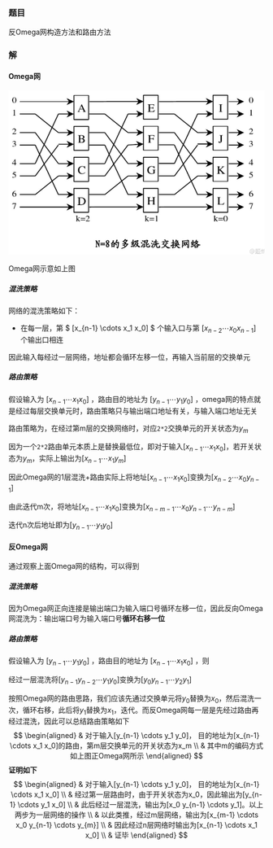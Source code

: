 ### 题目

反Omega网构造方法和路由方法

### 解

#### Omega网

![](pic/2_1.png)

Omega网示意如上图

##### 混洗策略

网络的混洗策略如下：

* 在每一层，第 $ [x_{n-1} \cdots x_1 x_0] $ 个输入口与第 $[x_{n-2} \cdots x_0 x_{n-1}]$ 个输出口相连

因此输入每经过一层网络，地址都会循环左移一位，再输入当前层的交换单元

##### 路由策略

假设输入为 $[x_{n-1} \cdots x_1 x_0]$ ，路由目的地址为 $[y_{n-1} \cdots y_1 y_0]$ ，omega网的特点就是经过每层交换单元时，路由策略只与输出端口地址有关，与输入端口地址无关

路由策略为，在经过第m层的交换网络时，对应`2*2`交换单元的开关状态为$y_m$

因为一个`2*2`路由单元本质上是替换最低位，即对于输入$[x_{n-1} \cdots x_1 x_0]$，若开关状态为$y_m$，实际上输出为$[x_{n-1} \cdots x_1 y_m]$

因此Omega网的1层混洗+路由实际上将地址$[x_{n-1} \cdots x_1 x_0]$变换为$[x_{n-2} \cdots x_0 y_{n-1}]$

由此迭代m次，将地址$[x_{n-1} \cdots x_1 x_0]$变换为$[x_{n-m-1} \cdots x_0 y_{n-1} \cdots y_{n-m}]$

迭代n次后地址即为$[y_{n-1} \cdots y_1 y_0]$

#### 反Omega网

通过观察上面Omega网的结构，可以得到

##### 混洗策略

因为Omega网正向连接是输出端口为输入端口号循环左移一位，因此反向Omega网混洗为：输出端口号为输入端口号**循环右移一位**

##### 路由策略

假设输入为 $[y_{n-1} \cdots y_1 y_0]$ ，路由目的地址为 $[x_{n-1} \cdots x_1 x_0]$ ，则

经过一层混洗将$[y_{n-1} y_{n-2} \cdots y_1 y_0]$变换为$[y_0y_{n-1} \cdots y_2 y_1]$

按照Omega网的路由思路，我们应该先通过交换单元将$y_0$替换为$x_0$，然后混洗一次，循环右移，此后将$y_1$替换为$x_1$，迭代。而反Omega网每一层是先经过路由再经过混洗，因此可以总结路由策略如下
$$
\begin{aligned}
& 对于输入[y_{n-1} \cdots y_1 y_0]， 目的地址为[x_{n-1} \cdots x_1 x_0]的路由，第m层交换单元的开关状态为x_m
\\
& 其中m的编码方式如上图正Omega网所示
\end{aligned}
$$
**证明如下**
$$
\begin{aligned}
& 对于输入[y_{n-1} \cdots y_1 y_0]， 目的地址为[x_{n-1} \cdots x_1 x_0]
\\
& 经过第一层路由时，由于开关状态为x_0，因此输出为[y_{n-1} \cdots y_1 x_0]
\\
& 此后经过一层混洗，输出为[x_0 y_{n-1} \cdots y_1]。以上两步为一层网络的操作
\\
& 以此类推，经过m层网络，输出为[x_{m-1} \cdots x_0 y_{n-1} \cdots y_{m}]
\\
& 因此经过n层网络时输出为[x_{n-1} \cdots x_1 x_0]
\\
& 证毕
\end{aligned}
$$
